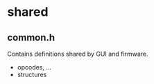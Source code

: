 shared
======


common.h
--------

Contains definitions shared by GUI and firmware.

* opcodes, ...
* structures

 
